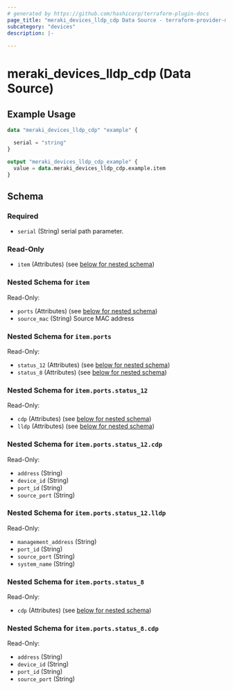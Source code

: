 ```yaml
---
# generated by https://github.com/hashicorp/terraform-plugin-docs
page_title: "meraki_devices_lldp_cdp Data Source - terraform-provider-meraki"
subcategory: "devices"
description: |-
  
---
```


# meraki_devices_lldp_cdp (Data Source)



## Example Usage

```terraform
data "meraki_devices_lldp_cdp" "example" {

  serial = "string"
}

output "meraki_devices_lldp_cdp_example" {
  value = data.meraki_devices_lldp_cdp.example.item
}
```

<!-- schema generated by tfplugindocs -->
## Schema

### Required

- `serial` (String) serial path parameter.

### Read-Only

- `item` (Attributes) (see [below for nested schema](#nestedatt--item))

<a id="nestedatt--item"></a>
### Nested Schema for `item`

Read-Only:

- `ports` (Attributes) (see [below for nested schema](#nestedatt--item--ports))
- `source_mac` (String) Source MAC address

<a id="nestedatt--item--ports"></a>
### Nested Schema for `item.ports`

Read-Only:

- `status_12` (Attributes) (see [below for nested schema](#nestedatt--item--ports--status_12))
- `status_8` (Attributes) (see [below for nested schema](#nestedatt--item--ports--status_8))

<a id="nestedatt--item--ports--status_12"></a>
### Nested Schema for `item.ports.status_12`

Read-Only:

- `cdp` (Attributes) (see [below for nested schema](#nestedatt--item--ports--status_12--cdp))
- `lldp` (Attributes) (see [below for nested schema](#nestedatt--item--ports--status_12--lldp))

<a id="nestedatt--item--ports--status_12--cdp"></a>
### Nested Schema for `item.ports.status_12.cdp`

Read-Only:

- `address` (String)
- `device_id` (String)
- `port_id` (String)
- `source_port` (String)


<a id="nestedatt--item--ports--status_12--lldp"></a>
### Nested Schema for `item.ports.status_12.lldp`

Read-Only:

- `management_address` (String)
- `port_id` (String)
- `source_port` (String)
- `system_name` (String)



<a id="nestedatt--item--ports--status_8"></a>
### Nested Schema for `item.ports.status_8`

Read-Only:

- `cdp` (Attributes) (see [below for nested schema](#nestedatt--item--ports--status_8--cdp))

<a id="nestedatt--item--ports--status_8--cdp"></a>
### Nested Schema for `item.ports.status_8.cdp`

Read-Only:

- `address` (String)
- `device_id` (String)
- `port_id` (String)
- `source_port` (String)
